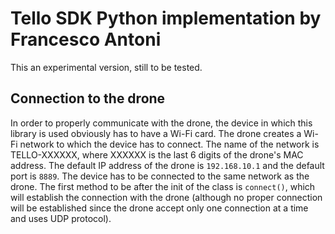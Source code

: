 # Tello SDK Python implementation by Francesco Antoni
This an experimental version, still to be tested.
## Connection to the drone
In order to properly communicate with the drone, the device in which this library is used obviously has to have a Wi-Fi 
card. The drone creates a Wi-Fi network to which the device has to connect. The name of the network is TELLO-XXXXXX, 
where XXXXXX is the last 6 digits of the drone's MAC address. The default IP address of the drone is `192.168.10.1` and
the default port is `8889`. The device has to be connected to the same network as the drone. The first method to be
after the init of the class is `connect()`, which will establish the connection with the drone (although no proper 
connection will be established since the drone accept only one connection at a time and uses UDP protocol).